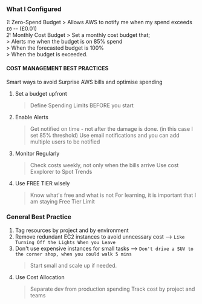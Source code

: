### What I Configured

*1:* Zero-Spend Budget
    > Allows AWS to notify me when my spend exceeds `£0` -- (£0.01)    
*2:* Monthly Cost Budget
    > Set a monthly cost budget that;    
      > Alerts me when the budget is on 85% spend    
      > When the forecasted budget is 100%    
      > When the budget is exceeded.    

#### COST MANAGEMENT BEST PRACTICES

Smart ways to avoid Surprise AWS bills and optimise spending
  1. Set a budget upfront
     > Define Spending Limits BEFORE you start
  2. Enable Alerts
     > Get notified on time - not after the damage is done. (in this case I set 85% threshold)
     > Use email notifications and you can add multiple users to be notified
  3. Monitor Regularly
     > Check costs weekly, not only when the bills arrive
     > Use cost Exxplorer to Spot Trends
  4. Use FREE TIER wisely
     > Know what's free and what is not
     > For learning, it is important that I am staying Free Tier Limit

### General Best Practice
1. Tag resources by project and by environment
2. Remove redundant EC2 instances to avoid unncessary cost --> `Like Turning Off the Lights When you Leave`
3. Don't use expensive instances for small tasks --> `Don't drive a SUV to the corner shop, when you could walk 5 mins`
   > Start small and scale up if needed.
4. Use Cost Allocation
   > Separate dev from production spending
   > Track cost by project and teams

